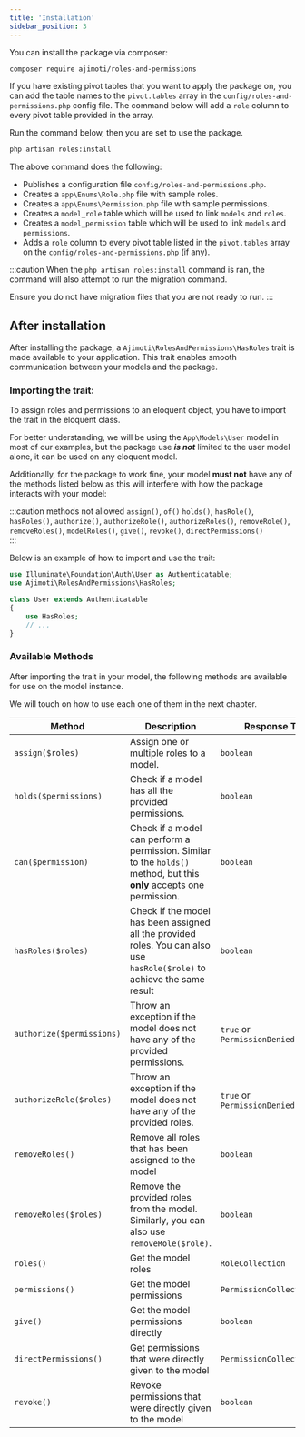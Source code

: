 ```yaml
---
title: 'Installation'
sidebar_position: 3
---
```


You can install the package via composer:
```bash
composer require ajimoti/roles-and-permissions
```

If you have existing pivot tables that you want to apply the package on, you can add the table names to the `pivot.tables` array in the `config/roles-and-permissions.php` config file. The command below will add a `role` column to every pivot table provided in the array.

Run the command below, then you are set to use the package.

```bash
php artisan roles:install
```
The above command does the following:
- Publishes a configuration file `config/roles-and-permissions.php`.
- Creates a `app\Enums\Role.php` file with sample roles.
- Creates a `app\Enums\Permission.php` file with sample permissions.
- Creates a `model_role` table which will be used to link `models` and `roles`.
- Creates a `model_permission` table which will be used to link `models` and `permissions`.
- Adds a `role` column to every pivot table listed in the `pivot.tables` array on the `config/roles-and-permissions.php` (if any).

:::caution
When the `php artisan roles:install` command is ran, the command will also attempt to run the migration command.

Ensure you do not have migration files that you are not ready to run.
:::

## After installation
After installing the package, a `Ajimoti\RolesAndPermissions\HasRoles` trait is made available to your application. This trait enables smooth communication between your models and the package.

### Importing the trait:
To assign roles and permissions to an eloquent object, you have to import the trait in the eloquent class.

For better understanding, we will be using the `App\Models\User` model in most of our examples, but the package use _**is not**_ limited to the user model alone, it can be used on any eloquent model.

Additionally, for the package to work fine, your model **must not** have any of the methods listed below as this will interfere with how the package interacts with your model:

:::caution methods not allowed
`assign()`, `of()` `holds()`, `hasRole()`, `hasRoles()`, `authorize()`, `authorizeRole()`, `authorizeRoles()`, `removeRole()`, `removeRoles()`, `modelRoles()`, `give()`, `revoke()`, `directPermissions()`  
:::   

Below is an example of how to import and use the trait:
```php title="app\Models\User.php" {2,6}
use Illuminate\Foundation\Auth\User as Authenticatable;
use Ajimoti\RolesAndPermissions\HasRoles;

class User extends Authenticatable
{
    use HasRoles;
    // ...
}
```

### Available Methods
After importing the trait in your model, the following methods are available for use on the model instance.

We will touch on how to use each one of them in the next chapter.

| Method | Description |  Response Type |
| ----------- | ----------- | ----------- |  
| `assign($roles)` | Assign one or multiple roles to a model.  |  `boolean`  | 
| `holds($permissions)` | Check if a model has all the provided permissions.  |  `boolean`  |  
| `can($permission)` | Check if a model can perform a permission. Similar to the `holds()` method, but this **only** accepts one permission.  |  `boolean`  |  
| `hasRoles($roles)` | Check if the model has been assigned all the provided roles. You can also use `hasRole($role)` to achieve the same result  |  `boolean`  |   
| `authorize($permissions)` | Throw an exception if the model does not have any of the provided permissions.  |  `true` or `PermissionDeniedException`  | 
| `authorizeRole($roles)` | Throw an exception if the model does not have any of the provided roles.  |  `true` or `PermissionDeniedException`  | 
| `removeRoles()` | Remove all roles that has been assigned to the model  |  `boolean`  |  
| `removeRoles($roles)` | Remove the provided roles from the model. Similarly, you can also use `removeRole($role)`.  |  `boolean`  |  
| `roles()` | Get the model roles  |  `RoleCollection`  |  
| `permissions()` | Get the model permissions  |  `PermissionCollection`  |  
| `give()` | Get the model permissions directly  |  `boolean`  |  
| `directPermissions()` | Get permissions that were directly given to the model  |  `PermissionCollection`  |  
| `revoke()` | Revoke permissions that were directly given to the model |  `boolean`  |  
